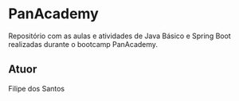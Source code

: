 # PanAcademy

Repositório com as aulas e atividades de Java Básico e Spring Boot realizadas durante o bootcamp PanAcademy.

## Atuor

Filipe dos Santos
